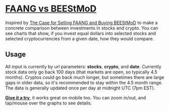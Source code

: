 [FAANG vs BEEStMoD](https://beestmod.herokuapp.com/?stocks=FB,AAPL,AMZN,NFLX,GOOG&crypto=BTC,BCH,ETH,EOS,XLM,XMR,DASH&date=2018-08-13)
===
Inspired by [The Case for Selling FAANG and Buying BEEStMoD](https://medium.com/@omid.malekan/its-time-to-start-selling-your-faang-stocks-and-investing-in-beestmod-9cc0eb8a48ef "Omid Malekan") to make a concrete comparison between investments in stocks and crypto.  You can see charts that show, if you invest equal dollars into selected stocks and selected cryptocurrencies from a given date, how they would compare.

Usage
---
All input is currently by url parameters: **stocks**, **crypto**, and **date**.  Currently stock data only go back 100 days (that markets are open, so typically 4.5 months).  Cryptos could go back much longer, but sometimes there are large gaps in older data, so it's recommended to stay within the 4.5 month range.  The data is generally updated once per day at midnight UTC (7pm EST).

**[Give it a try](https://beestmod.herokuapp.com/?stocks=FB,AAPL,AMZN,NFLX,GOOG&crypto=BTC,BCH,ETH,EOS,XLM,XMR,DASH&date=2018-08-13)**, it works great on mobile too. You can zoom in/out, and tap/mouse over the graphs to see details.
